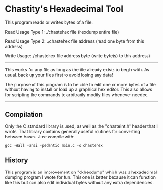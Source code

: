 # Chastity's Hexadecimal Tool

This program reads or writes bytes of a file.

Read Usage Type 1:
 ./chastehex file (hexdump entire file)

Read Usage Type 2:
 ./chastehex file address (read one byte from this address)

Write Usage:
 ./chastehex file address byte (write byte(s) to this address)

---

This works for any file as long as the file already exists to begin with. As usual, back up your files first to avoid losing any data!

The purpose of this program is to be able to edit one or more bytes of a file without having to install or load up a graphical hex editor. This also allows for scripting the commands to arbitrarily modify files whenever needed.


---
## Compilation

Only the C standard library is used, as well as the "chasteint.h" header that I wrote. That library contains generally useful routines for converting between bases. Just compile with:

`gcc -Wall -ansi -pedantic main.c -o chastehex`

## History

This program is an improvement on "ckhexdump" which was a hexadecimal dumping program I wrote for fun. This one is better because it can function like this but can also edit individual bytes without any extra dependencies.
